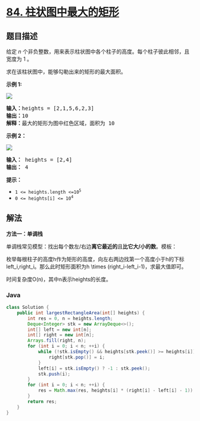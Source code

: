 # [84. 柱状图中最大的矩形](https://leetcode.cn/problems/largest-rectangle-in-histogram)

## 题目描述

<p>给定 <em>n</em> 个非负整数，用来表示柱状图中各个柱子的高度。每个柱子彼此相邻，且宽度为 1 。</p>

<p>求在该柱状图中，能够勾勒出来的矩形的最大面积。</p>



<p><strong>示例 1:</strong></p>

<p><img src="https://gcore.jsdelivr.net/gh/doocs/leetcode@main/solution/0000-0099/0084.Largest%20Rectangle%20in%20Histogram/images/histogram.jpg" /></p>

<pre>
<strong>输入：</strong>heights = [2,1,5,6,2,3]
<strong>输出：</strong>10
<strong>解释：</strong>最大的矩形为图中红色区域，面积为 10
</pre>

<p><strong>示例 2：</strong></p>

<p><img src="https://gcore.jsdelivr.net/gh/doocs/leetcode@main/solution/0000-0099/0084.Largest%20Rectangle%20in%20Histogram/images/histogram-1.jpg" /></p>

<pre>
<strong>输入：</strong> heights = [2,4]
<b>输出：</b> 4</pre>



<p><strong>提示：</strong></p>

<ul>
	<li><code>1 <= heights.length <=10<sup>5</sup></code></li>
	<li><code>0 <= heights[i] <= 10<sup>4</sup></code></li>
</ul>

## 解法

**方法一：单调栈**

单调栈常见模型：找出每个数左/右边**离它最近的**且**比它大/小的数**。模板：

枚举每根柱子的高度h作为矩形的高度，向左右两边找第一个高度小于h的下标left_i,right_i。那么此时矩形面积为h \times (right_i-left_i-1)，求最大值即可。

时间复杂度O(n)，其中n表示heights的长度。

### **Java**

```java
class Solution {
    public int largestRectangleArea(int[] heights) {
        int res = 0, n = heights.length;
        Deque<Integer> stk = new ArrayDeque<>();
        int[] left = new int[n];
        int[] right = new int[n];
        Arrays.fill(right, n);
        for (int i = 0; i < n; ++i) {
            while (!stk.isEmpty() && heights[stk.peek()] >= heights[i]) {
                right[stk.pop()] = i;
            }
            left[i] = stk.isEmpty() ? -1 : stk.peek();
            stk.push(i);
        }
        for (int i = 0; i < n; ++i) {
            res = Math.max(res, heights[i] * (right[i] - left[i] - 1));
        }
        return res;
    }
}
```

